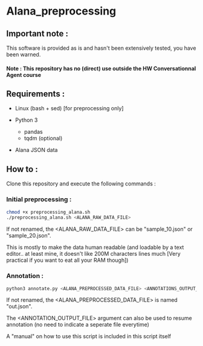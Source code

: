 # Alana_preprocessing

## Important note : 
  This software is provided as is and hasn't been extensively tested, you have been warned.
  
#### Note : This repository has no (direct) use outside the HW Conversationnal Agent course


## Requirements :
  * Linux (bash + sed) [for preprocessing only]
  
  * Python 3
     * pandas
     * tqdm (optional)
     
  * Alana JSON data
     
  
  
##  How to : 

Clone this repository and execute the following commands :

### Initial preprocessing : 
```bash
chmod +x preprocessing_alana.sh
./preprocessing_alana.sh <ALANA_RAW_DATA_FILE>
```

If not renamed, the <ALANA_RAW_DATA_FILE> can be "sample_10.json" or "sample_20.json".

This is mostly to make the data human readable (and loadable by a text editor.. at least mine, it doesn't like 200M characters lines much [Very practical if you want to eat all your RAM though])

### Annotation :
```bash
python3 annotate.py <ALANA_PREPROCESSED_DATA_FILE> <ANNOTATIONS_OUTPUT_FILE>
```

If not renamed, the <ALANA_PREPROCESSED_DATA_FILE> is named "out.json".

The <ANNOTATION_OUTPUT_FILE> argument can also be used to resume annotation (no need to indicate a seperate file everytime)

A "manual" on how to use this script is included in this script itself

